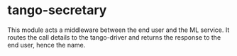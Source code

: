 # tango-secretary

This module acts a middleware between the end user and the ML service. It routes the call details to the tango-driver and returns the response to the end user, hence the name.
